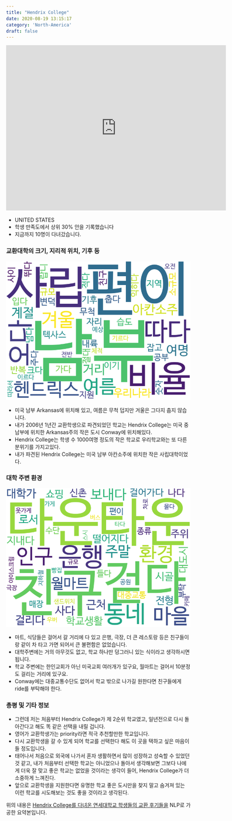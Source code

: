 ```yaml
---
title: "Hendrix College"
date: 2020-08-19 13:15:17
category: 'North-America'
draft: false
---
```


<iframe
width="600"
height="450"
frameborder="0" style="border:0"
src="https://www.google.com/maps/embed/v1/place?key=AIzaSyC9e1AME-pVmWC4hBpFdu5S4dKzyepa3HQ&q=Hendrix+College&center=35.1022834,-92.4386825&zoom=14" allowfullscreen>
</iframe>

* UNITED STATES
* 학생 만족도에서 상위 30% 안을 기록했습니다
* 지금까지 10명이 다녀갔습니다. 

### 교환대학의 크기, 지리적 위치, 기후 등

![gen_info-WordCloud](../univ_wordclouds_okt/gen_info/US000078_gen_info_okt.png)

* 미국 남부 Arkansas에 위치해 있고, 여름은 무척 덥지만 겨울은 그다지 춥지 않습니다.
* 내가 2006년 1년간 교환학생으로 파견되었던 학교는 Hendrix College는 미국 중남부에 위치한 Arkansas주의 작은 도시 Conway에 위치해있다.
* Hendrix College는 학생 수 1000여명 정도의 작은 학교로 우리학교와는 또 다른 분위기를 가지고있다.
* 내가 파견된 Hendrix College는 미국 남부 아칸소주에 위치한 작은 사립대학이었다.


### 대학 주변 환경

![env_info-WordCloud](../univ_wordclouds_okt/env_info/US000078_env_info_okt.png)

* 마트, 식당들은 걸어서 갈 거리에 다 있고 은행, 극장, 더 큰 레스토랑 등은 친구들이랑 같이 차 타고 가면 되어서 큰 불편함은 없었습니다.
* 대학주변에는 거의 아무것도 없고, 학교 하나만 덩그러니 있는 식이라고 생각하시면 됩니다.
* 학교 주변에는 한인교회가 아닌 미국교회 여러개가 있구요, 월마트는 걸어서 10분정도 걸리는 거리에 있구요.
* Conway에는 대중교통수단도 없어서 학교 밖으로 나가길 원한다면 친구들에게 ride를 부탁해야 한다.


### 총평 및 기타 정보 
* 그런데 저는 처음부터 Hendrix College가 제 2순위 학교였고, 일년전으로 다시 돌아간다고 해도 똑 같은 선택을 내릴 겁니다.
* 영어가 교환학생가는 priority라면 적극 추천할만한 학교입니다.
* 다시 교환학생을 갈 수 있게 되어 학교를 선택한다 해도 이 곳을 택하고 싶은 마음이 들 정도입니다.
* 태어나서 처음으로 외국에 나가서 혼자 생활하면서 많이 성장하고 성숙할 수 있었던 것 같고, 내가 처음부터 선택한 학교는 아니었으나 돌아서 생각해보면 그보다 나에게 더욱 잘 맞고 좋은 학교는 없었을 것이라는 생각이 들어, Hendrix College가 더 소중하게 느껴진다.
* 앞으로 교환학생을 지원한다면 유명한 학교 좋은 도시만을 찾지 말고 숨겨져 있는 이런 학교를 시도해보는 것도 좋을 것이라고 생각된다.


위의 내용은 [Hendrix College를 다녀온 연세대학교 학생들의 교환 후기들을](http://oia.yonsei.ac.kr/partner/expReport.asp?ucode=US000078&bgbn=A) NLP로 가공한 요약본입니다. 
